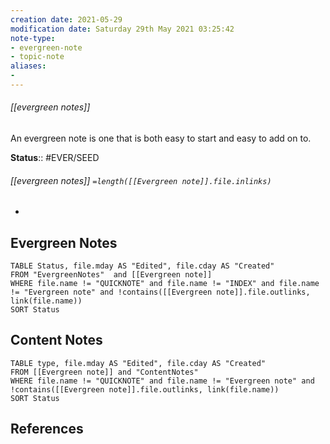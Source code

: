 ```yaml
---
creation date: 2021-05-29
modification date: Saturday 29th May 2021 03:25:42
note-type: 
- evergreen-note
- topic-note
aliases:
- 
---
```

 
###### [[evergreen notes]]

An evergreen note is one that is both easy to start and easy to add on to. 

**Status**:: #EVER/SEED
###### [[evergreen notes]] `=length([[Evergreen note]].file.inlinks)` 

- 


## Evergreen Notes
```dataview
TABLE Status, file.mday AS "Edited", file.cday AS "Created"
FROM "EvergreenNotes"  and [[Evergreen note]]
WHERE file.name != "QUICKNOTE" and file.name != "INDEX" and file.name != "Evergreen note" and !contains([[Evergreen note]].file.outlinks, link(file.name))
SORT Status
```
## Content Notes
```dataview
TABLE type, file.mday AS "Edited", file.cday AS "Created"
FROM [[Evergreen note]] and "ContentNotes"
WHERE file.name != "QUICKNOTE" and file.name != "Evergreen note" and !contains([[Evergreen note]].file.outlinks, link(file.name))
SORT Status
```

## References
